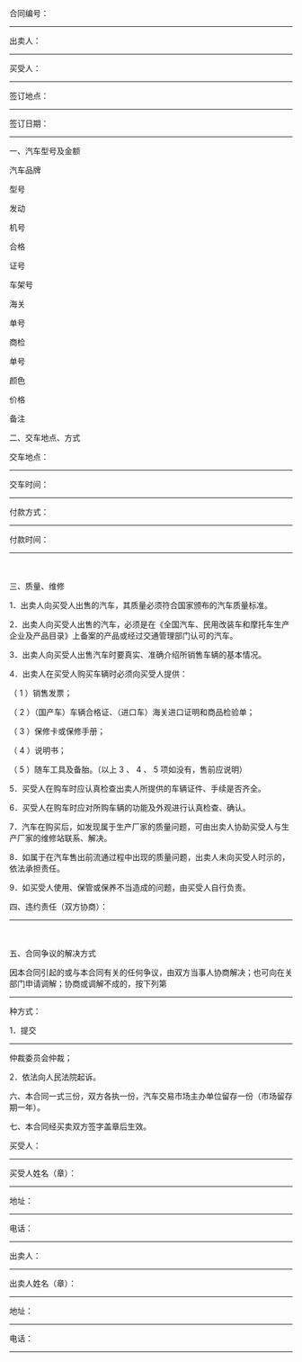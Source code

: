 
 





合同编号：
________________





出卖人：
____________________





买受人：
____________________





签订地点：
__________________





签订日期：
__________________





一、汽车型号及金额




汽车品牌




型号




发动




机号




合格




证号




车架号




海关




单号




商检




单号




颜色




价格




备注




二、交车地点、方式




交车地点：
__________________    
交车时间：
__________________





付款方式：
__________________    
付款时间：
__________________
　




三、质量、维修




1．出卖人向买受人出售的汽车，其质量必须符合国家颁布的汽车质量标准。




2．出卖人向买受人出售的汽车，必须是在《全国汽车、民用改装车和摩托车生产企业及产品目录》上备案的产品或经过交通管理部门认可的汽车。




3．出卖人向买受人出售汽车时要真实、准确介绍所销售车辆的基本情况。




4．出卖人在买受人购买车辆时必须向买受人提供：




（
1
）销售发票；




（
2
）（国产车）车辆合格证、（进口车）海关进口证明和商品检验单；




（
3
）保修卡或保修手册；




（
4
）说明书；




（
5
）随车工具及备胎。（以上
3
、
4
、
5
项如没有，售前应说明）




5．买受人在购车时应认真检查出卖人所提供的车辆证件、手续是否齐全。




6．买受人在购车时应对所购车辆的功能及外观进行认真检查、确认。




7．汽车在购买后，如发现属于生产厂家的质量问题，可由出卖人协助买受人与生产厂家的维修站联系、解决。




8．如属于在汽车售出前流通过程中出现的质量问题，出卖人未向买受人时示的，依法承担责任。




9．如买受人使用、保管或保养不当造成的问题，由买受人自行负责。




四、违约责任（双方协商）：
________________________________________
　　　　　　　　　　　　　　　　　　　　　　　　　　　　　　　　　　　




五、合同争议的解决方式




因本合同引起的或与本合同有关的任何争议，由双方当事人协商解决；也可向在关部门申请调解；协商或调解不成的，按下列第
_______
种方式：




1．提交
_____
仲裁委员会仲裁；




2．依法向人民法院起诉。




六、本合同一式三份，双方各执一份，汽车交易市场主办单位留存一份（市场留存期一年）。




七、本合同经买卖双方签字盖章后生效。




买受人：
__________________





买受人姓名（章）：
________





地址：
____________________





电话：
____________________





出卖人：
__________________





出卖人姓名（章）：
________





地址：
____________________





电话：
____________________


 


 

 
 
 
 
 
  


  
 

  


  


  
 
 
 
 

